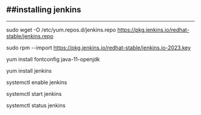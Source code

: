 ##installing jenkins
---------------------------------

---------------------------------------------------
 sudo wget -O /etc/yum.repos.d/jenkins.repo https://pkg.jenkins.io/redhat-stable/jenkins.repo
 
  sudo rpm --import https://pkg.jenkins.io/redhat-stable/jenkins.io-2023.key
  
  yum install fontconfig java-11-openjdk
  
  yum install jenkins
  
  systemctl enable jenkins

systemctl start jenkins

systemctl status jenkins
